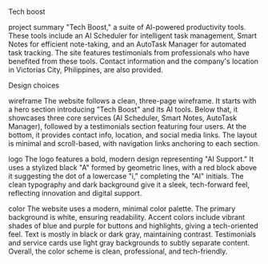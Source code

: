 Tech boost

project summary
"Tech Boost," a suite of AI-powered 
productivity tools. These tools include an 
AI Scheduler for intelligent task management, 
Smart Notes for efficient note-taking, and an
AutoTask Manager for automated task tracking. 
The site features testimonials from professionals who
have benefited from these tools. Contact information and 
the company's location in Victorias City, Philippines,
are also provided.

Design choices

wireframe
The website follows a clean, three-page wireframe. 
It starts with a hero section introducing "Tech Boost" 
and its AI tools. Below that, it showcases three core 
services (AI Scheduler, Smart Notes, AutoTask Manager), 
followed by a testimonials section featuring four users. 
At the bottom, it provides contact info, location, and 
social media links. The layout is minimal and scroll-based, 
with navigation links anchoring to each  section.

logo
The logo features a bold, modern design 
representing "AI Support." It uses a 
stylized black "A" formed by geometric
lines, with a red block above it suggesting the
dot of a lowercase "i," completing the "AI" initials. 
The clean typography and dark background give it a sleek, 
tech-forward feel, reflecting innovation and digital support.

color
The website uses a modern, minimal color 
palette. The primary background is white, 
ensuring readability. Accent colors include
vibrant shades of  blue and purple for buttons
and highlights, giving a tech-oriented feel. 
Text is mostly in  black or dark gray, maintaining
contrast. Testimonials and service cards use light gray
backgrounds to subtly separate content. Overall, the color
scheme is clean, professional, and tech-friendly.


